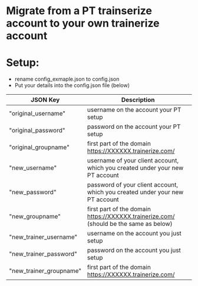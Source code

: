 # Migrate from a PT trainserize account to your own trainerize account

# Setup:

+ rename config_exmaple.json to config.json
+ Put your details into the config.json file  (below)

| JSON Key | Description |
| ------ | ----------- |
|"original_username"| username on the account your PT setup|
|"original_password"|password on the account your PT setup|
|"original_groupname"|first part of the domain https://XXXXXX.trainerize.com/|
|"new_username"|username of your client account, which you created under your new PT account |
|"new_password"| password of your client account, which you created under your new PT account |
|"new_groupname"|first part of the domain https://XXXXXX.trainerize.com/ (should be the same as below)|
|"new_trainer_username"| username on the account you just setup|
|"new_trainer_password"| password on the account  you just setup|
|"new_trainer_groupname"|first part of the domain https://XXXXXX.trainerize.com/|
